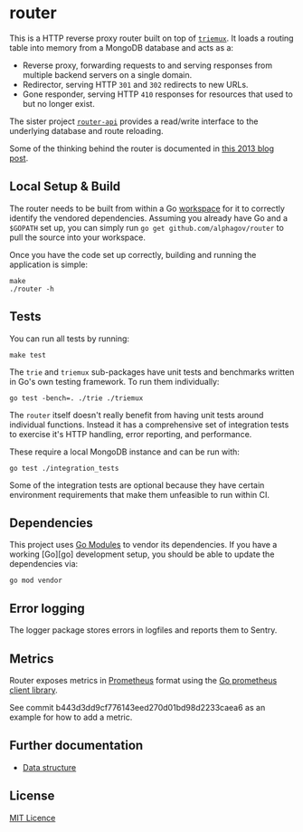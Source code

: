 # router

This is a HTTP reverse proxy router built on top of [`triemux`][tm]. It
loads a routing table into memory from a MongoDB database and acts as a:

- Reverse proxy, forwarding requests to and serving responses from multiple
  backend servers on a single domain.
- Redirector, serving HTTP `301` and `302` redirects to new URLs.
- Gone responder, serving HTTP `410` responses for resources that used to
  but no longer exist.

The sister project [`router-api`][router-api] provides a read/write
interface to the underlying database and route reloading.

Some of the thinking behind the router is documented in [this 2013 blog post][post].

[tm]: https://github.com/alphagov/router/tree/master/triemux
[router-api]: https://github.com/alphagov/router-api
[post]: https://gdstechnology.blog.gov.uk/2013/12/05/building-a-new-router-for-gov-uk/

## Local Setup & Build

The router needs to be built from within a Go [workspace][workspace] for it to
correctly identify the vendored dependencies.  Assuming you already have Go and
a `$GOPATH` set up, you can simply run `go get github.com/alphagov/router` to
pull the source into your workspace.

Once you have the code set up correctly, building and running the application
is simple:

    make
    ./router -h

[workspace]: https://golang.org/doc/code.html#Workspaces

## Tests

You can run all tests by running:

    make test

The `trie` and `triemux` sub-packages have unit tests and benchmarks written
in Go's own testing framework. To run them individually:

    go test -bench=. ./trie ./triemux

The `router` itself doesn't really benefit from having unit tests around
individual functions. Instead it has a comprehensive set of integration
tests to exercise it's HTTP handling, error reporting, and performance.

These require a local MongoDB instance and can be run with:

    go test ./integration_tests

Some of the integration tests are optional because they have certain
environment requirements that make them unfeasible to run within CI.

## Dependencies

This project uses [Go Modules](https://github.com/golang/go/wiki/Modules) to vendor its dependencies.
If you have a working [Go][go] development setup, you should be able to update the dependencies via:

    go mod vendor

## Error logging

The logger package stores errors in logfiles and reports them to Sentry.

## Metrics

Router exposes metrics in [Prometheus](https://prometheus.io) format using the
[Go prometheus client
library](https://godoc.org/github.com/dnesting/client_golang/prometheus).

See commit b443d3dd9cf776143eed270d01bd98d2233caea6 as an example for how to
add a metric.

## Further documentation

- [Data structure](docs/data-structure.md)

## License

[MIT Licence](LICENSE)
